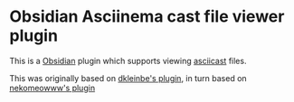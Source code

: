 # Obsidian Asciinema cast file viewer plugin

This is a [Obsidian](https://obsidian.md) plugin which supports viewing [asciicast](https://github.com/asciinema/asciinema/blob/develop/doc/asciicast-v2.md) files.

This was originally based on [dkleinbe's plugin](https://github.com/dkleinbe/obsidian-asciinema-player), in turn based on [nekomeowww's plugin](https://github.com/nekomeowww/obsidian-asciinema-player)

